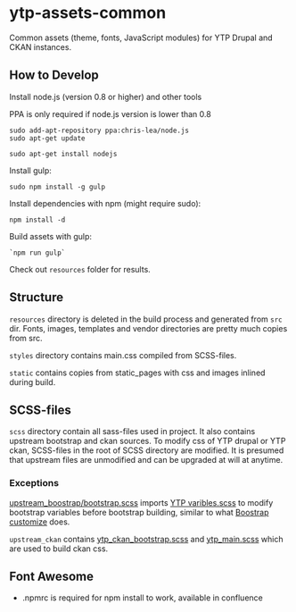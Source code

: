 # ytp-assets-common

Common assets (theme, fonts, JavaScript modules) for YTP Drupal and CKAN instances.

## How to Develop

Install node.js (version 0.8 or higher) and other tools

PPA is only required if node.js version is lower than 0.8

	sudo add-apt-repository ppa:chris-lea/node.js
	sudo apt-get update

	sudo apt-get install nodejs

Install gulp: 

	sudo npm install -g gulp

Install dependencies with npm (might require sudo):

	npm install -d

Build assets with gulp:

	`npm run gulp`

Check out `resources` folder for results.


## Structure

`resources` directory is deleted in the build process and generated from `src` dir. Fonts, images, templates and vendor directories are pretty much copies from src.

`styles` directory contains main.css compiled from SCSS-files. 

`static` contains copies from static_pages with css and images inlined during build.

## SCSS-files

`scss` directory contain all sass-files used in project. It also contains upstream bootstrap and ckan sources. To modify css of YTP drupal or YTP ckan, SCSS-files in the root of SCSS directory are modified. It is presumed that upstream files are unmodified and can be upgraded at will at anytime.

### Exceptions

[upstream_boostrap/bootstrap.scss](src/scss/upstream_bootstrap/bootstrap.scss) imports [YTP varibles.scss](src/scss/variables.scss) to modify bootstrap variables before bootstrap building, similar to what [Boostrap customize](http://getbootstrap.com/customize/) does.

`upstream_ckan` contains [ytp_ckan_bootstrap.scss](src/scss/upstream_ckan/ytp_ckan_bootstrap.scss) and [ytp_main.scss](src/scss/upstream_ckan/ytp_main.scss) which are used to build ckan css.


## Font Awesome

* .npmrc is required for npm install to work, available in confluence 
